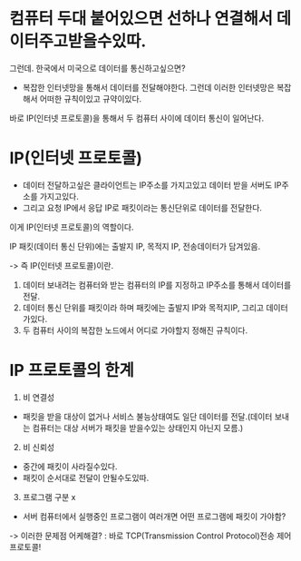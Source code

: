 # 컴퓨터 두대 붙어있으면 선하나 연결해서 데이터주고받을수있따.

그런데. 한국에서 미국으로 데이터를 통신하고싶으면?

- 복잡한 인터넷망을 통해서 데이터를 전달해야한다.
  그런데 이러한 인터넷망은 복잡해서 어떠한 규칙이있고 규약이있다.

바로 IP(인터넷 프로토콜)을 통해서 두 컴퓨터 사이에 데이터 통신이 일어난다.

# IP(인터넷 프로토콜)

- 데이터 전달하고싶은 클라이언트는 IP주소를 가지고있고 데이터 받을 서버도 IP주소를 가지고있다.
- 그리고 요청 IP에서 응답 IP로 패킷이라는 통신단위로 데이터를 전달한다.

이게 IP(인터넷 프로토콜)의 역할이다.

IP 패킷(데이터 통신 단위)에는 출발지 IP, 목적지 IP, 전송데이터가 담겨있음.

-> 즉 IP(인터넷 프로토콜)이란.

1. 데이터 보내려는 컴퓨터와 받는 컴퓨터의 IP를 지정하고 IP주소를 통해서 데이터를 전달.
2. 데이터 통신 단위를 패킷이라 하며 패킷에는 출발지 IP와 목적지IP, 그리고 데이터가있다.
3. 두 컴퓨터 사이의 복잡한 노드에서 어디로 가야할지 정해진 규칙이다.

# IP 프로토콜의 한계

1. 비 연결성

- 패킷을 받을 대상이 없거나 서비스 불능상태여도 일단 데이터를 전달.(데이터 보내는 컴퓨터는 대상 서버가 패킷을 받을수있는 상태인지 아닌지 모름.)

2. 비 신뢰성

- 중간에 패킷이 사라질수있다.
- 패킷이 순서대로 전달이 안될수도있따.

3. 프로그램 구분 x

- 서버 컴퓨터에서 실행중인 프로그램이 여러개면 어떤 프로그램에 패킷이 가야함?

-> 이러한 문제점 어케해결? : 바로 TCP(Transmission Control Protocol)전송 제어프로토콜!
